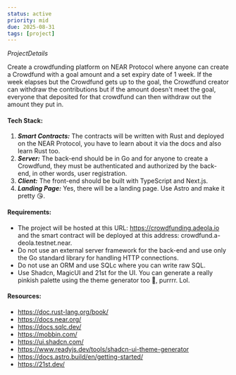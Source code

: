 ```yaml
---
status: active
priority: mid
due: 2025-08-31
tags: [project]
---
```


$Project Details$

Create a crowdfunding platform on NEAR Protocol where anyone can create a Crowdfund with a goal amount and a set expiry date of 1 week. If the week elapses but the Crowdfund gets up to the goal, the Crowdfund creator can withdraw the contributions but if the amount doesn't meet the goal, everyone that deposited for that crowdfund can then withdraw out the amount they put in.

#### Tech Stack:

1. **_Smart Contracts:_** The contracts will be written with Rust and deployed on the NEAR Protocol, you have to learn about it via the docs and also learn Rust too.
2. **_Server:_** The back-end should be in Go and for anyone to create a Crowdfund, they must be authenticated and authorized by the back-end, in other words, user registration. 
3. **_Client:_** The front-end should be built with TypeScript and Next.js.
4. **_Landing Page:_** Yes, there will be a landing page. Use Astro and make it pretty 😘.

#### Requirements:

- The project will be hosted at this URL: https://crowdfunding.adeola.io and the smart contract will be deployed at this address: crowdfund.a-deola.testnet.near.
- Do not use an external server framework for the back-end and use only the Go standard library for handling HTTP connections.
- Do not use an ORM and use SQLc where you can write raw SQL.
- Use Shadcn, MagicUI and 21st for the UI. You can generate a really pinkish palette using the theme generator too 💅, purrrr. Lol.

#### Resources:

- https://doc.rust-lang.org/book/
- https://docs.near.org/
- https://docs.sqlc.dev/
- https://mobbin.com/
- https://ui.shadcn.com/
- https://www.readyjs.dev/tools/shadcn-ui-theme-generator
- https://docs.astro.build/en/getting-started/
- https://21st.dev/







